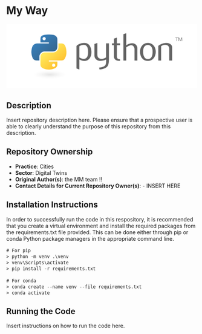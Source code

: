 # My Way

![Python Logo](./python_logo.png)
## Description 
Insert repository description here. Please ensure that a prospective user is able to clearly understand the purpose of this repository from this description.

## Repository Ownership

* **Practice**: Cities
* **Sector**: Digital Twins
* **Original Author(s)**: the MM team !!
* **Contact Details for Current Repository Owner(s)**: - INSERT HERE

## Installation Instructions

In order to successfully run the code in this respository, it is recommended that you create a virtual environment and install the required packages from the requirements.txt file provided. This can be done either through pip or conda Python package managers in the appropriate command line.

```
# For pip
> python -m venv .\venv
> venv\Scripts\activate
> pip install -r requirements.txt

# For conda
> conda create --name venv --file requirements.txt
> conda activate
```

## Running the Code
Insert instructions on how to run the code here.

```

```
